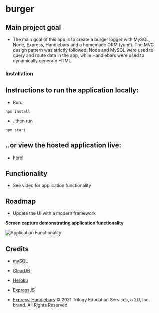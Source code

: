 # burger

## Main project goal

- The main goal of this app is to create a burger logger with MySQL, Node, Express, Handlebars and a homemade ORM (yum!). The MVC design pattern was strictly followed. Node and MySQL were used to query and route data in the app, while Handlebars were used to dynamically generate HTML.

### Installation

## Instructions to run the application locally:

- Run..

```
npm install
```

- ..then run

```
npm start
```

## ..or view the hosted application live:

- [here](https://agile-crag-02741.herokuapp.com/)!

## Functionality

- See video for application functionality

## Roadmap

- Update the UI with a modern framework

**Screen capture demonstrating application functionality**

![Application Functionality](.public/assets/screen-captures/MVC-With-Burgers.gif 'Taker of notes screen capture')

## Credits

- [mySQL](https://www.npmjs.com/package/mysql)

- [ClearDB](https://www.cleardb.com/)

- [Heroku](https://www.heroku.com/)

- [ExpressJS](https://expressjs.com/)

- [Express-Handlebars](https://www.npmjs.com/package/express-handlebars)
© 2021 Trilogy Education Services, a 2U, Inc. brand. All Rights Reserved.
